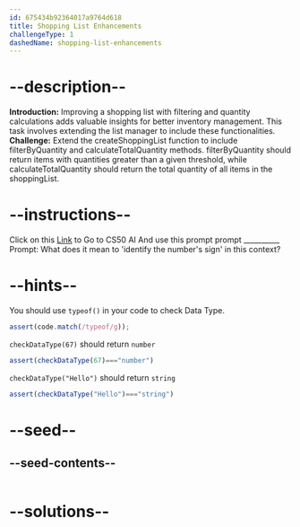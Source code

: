 ```yaml
---
id: 675434b92364017a9764d618
title: Shopping List Enhancements
challengeType: 1
dashedName: shopping-list-enhancements
---
```


# --description--

**Introduction:**
Improving a shopping list with filtering and quantity calculations adds valuable insights for better inventory management. This task involves extending the list manager to include these functionalities.
<br>
**Challenge:**
Extend the createShoppingList function to include filterByQuantity and calculateTotalQuantity methods. filterByQuantity should return items with quantities greater than a given threshold, while calculateTotalQuantity should return the total quantity of all items in the shoppingList.

# --instructions--

Click on this <a href = "https://cs50.ai/chat">Link</a>  to Go to CS50 AI 
And use this prompt prompt __________
Prompt: What does it mean to 'identify the number's sign' in this context?

# --hints--

You should use `typeof()`  in your code to check Data Type.

```js
assert(code.match(/typeof/g));
```

`checkDataType(67)` should return `number`

```js
assert(checkDataType(67)==="number")
```

`checkDataType("Hello")` should return `string`

```js
assert(checkDataType("Hello")==="string")
```

# --seed--
## --seed-contents--

```js

```

# --solutions--

```js

```
